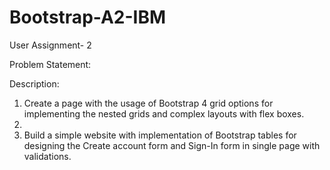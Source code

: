 # Bootstrap-A2-IBM

User Assignment- 2

Problem Statement:

Description:

1.	Create a page with the usage of Bootstrap 4 grid options for implementing the nested grids and complex layouts with flex boxes.
2.	
3.	Build a simple website with implementation of Bootstrap tables for designing the Create account form and Sign-In form in single page with validations.
